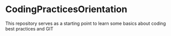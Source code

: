 CodingPracticesOrientation
==========================

This repository serves as a starting point to learn some basics about coding best practices and GIT
